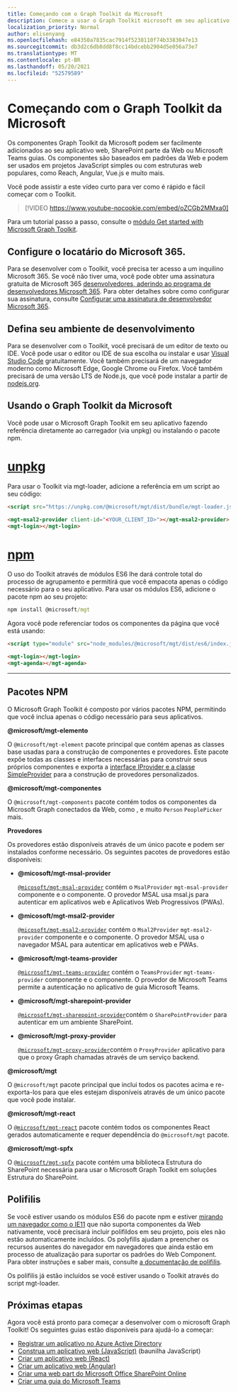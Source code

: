 ```yaml
---
title: Começando com o Graph Toolkit da Microsoft
description: Comece a usar o Graph Toolkit microsoft em seu aplicativo.
localization_priority: Normal
author: elisenyang
ms.openlocfilehash: e84350a7835cac7914f5238110f74b3383047e13
ms.sourcegitcommit: db3d2c6db8dd8f8cc14bdcebb2904d5e056a73e7
ms.translationtype: MT
ms.contentlocale: pt-BR
ms.lasthandoff: 05/20/2021
ms.locfileid: "52579589"
---
```

# <a name="getting-started-with-the-microsoft-graph-toolkit"></a>Começando com o Graph Toolkit da Microsoft

Os componentes Graph Toolkit da Microsoft podem ser facilmente adicionados ao seu aplicativo web, SharePoint parte da Web ou Microsoft Teams guias. Os componentes são baseados em padrões da Web e podem ser usados em projetos JavaScript simples ou com estruturas web populares, como Reach, Angular, Vue.js e muito mais.

Você pode assistir a este vídeo curto para ver como é rápido e fácil começar com o Toolkit.

> [!VIDEO https://www.youtube-nocookie.com/embed/oZCGb2MMxa0]

Para um tutorial passo a passo, consulte o [módulo Get started with Microsoft Graph Toolkit](/learn/modules/msgraph-toolkit-intro/). 

## <a name="set-up-your-microsoft-365-tenant"></a>Configure o locatário do Microsoft 365.
Para se desenvolver com o Toolkit, você precisa ter acesso a um inquilino Microsoft 365. Se você não tiver uma, você pode obter uma assinatura gratuita de Microsoft 365 [desenvolvedores, aderindo ao programa de desenvolvedores Microsoft 365](https://developer.microsoft.com/microsoft-365/dev-program). Para obter detalhes sobre como configurar sua assinatura, consulte [Configurar uma assinatura de desenvolvedor Microsoft 365](/office/developer-program/microsoft-365-developer-program-get-started).

## <a name="set-up-your-development-environment"></a>Defina seu ambiente de desenvolvimento
Para se desenvolver com o Toolkit, você precisará de um editor de texto ou IDE. Você pode usar o editor ou IDE de sua escolha ou instalar e usar [Visual Studio Code](https://code.visualstudio.com/download) gratuitamente. Você também precisará de um navegador moderno como Microsoft Edge, Google Chrome ou Firefox. Você também precisará de uma versão LTS de Node.js, que você pode instalar a partir de [nodejs.org](https://nodejs.org).

## <a name="using-the-microsoft-graph-toolkit"></a>Usando o Graph Toolkit da Microsoft
Você pode usar o Microsoft Graph Toolkit em seu aplicativo fazendo referência diretamente ao carregador (via unpkg) ou instalando o pacote npm.

# <a name="unpkg"></a>[unpkg](#tab/html)
Para usar o Toolkit via mgt-loader, adicione a referência em um script ao seu código:

```html
<script src="https://unpkg.com/@microsoft/mgt/dist/bundle/mgt-loader.js"></script>

<mgt-msal2-provider client-id="<YOUR_CLIENT_ID>"></mgt-msal2-provider>
<mgt-login></mgt-login>
```
# <a name="npm"></a>[npm](#tab/npm)
O uso do Toolkit através de módulos ES6 lhe dará controle total do processo de agrupamento e permitirá que você empacota apenas o código necessário para o seu aplicativo. Para usar os módulos ES6, adicione o pacote npm ao seu projeto:

```cmd
npm install @microsoft/mgt
```
Agora você pode referenciar todos os componentes da página que você está usando:

```html
<script type="module" src="node_modules/@microsoft/mgt/dist/es6/index.js"></script>

<mgt-login></mgt-login>
<mgt-agenda></mgt-agenda>
```


---


## <a name="npm-packages"></a>Pacotes NPM

O Microsoft Graph Toolkit é composto por vários pacotes NPM, permitindo que você inclua apenas o código necessário para seus aplicativos.

<b>@microsoft/mgt-elemento</b>

O `@microsoft/mgt-element` pacote principal que contém apenas as classes base usadas para a construção de componentes e provedores. Este pacote expõe todas as classes e interfaces necessárias para construir seus próprios componentes e exporta a [interface IProvider e a classe SimpleProvider](../providers/custom.md) para a construção de provedores personalizados.

<b>@microsoft/mgt-componentes</b>

O `@microsoft/mgt-components` pacote contém todos os componentes da Microsoft Graph conectados da Web, como , e muito `Person` `PeoplePicker` mais. 

**Provedores**

Os provedores estão disponíveis através de um único pacote e podem ser instalados conforme necessário. Os seguintes pacotes de provedores estão disponíveis:

- <b>@micosoft/mgt-msal-provider</b>

    [`@micosoft/mgt-msal-provider`](../providers/msal.md) contém o `MsalProvider` `mgt-msal-provider` componente e o componente. O provedor MSAL usa msal.js para autenticar em aplicativos web e Aplicativos Web Progressivos (PWAs).

- <b>@micosoft/mgt-msal2-provider</b>

    [`@micosoft/mgt-msal2-provider`](../providers/msal2.md) contém o `Msal2Provider` `mgt-msal2-provider` componente e o componente. O provedor MSAL usa o navegador MSAL para autenticar em aplicativos web e PWAs.

-  <b>@microsoft/mgt-teams-provider</b>

    [`@microsoft/mgt-teams-provider`](../providers/teams.md) contém o `TeamsProvider` `mgt-teams-provider` componente e o componente. O provedor de Microsoft Teams permite a autenticação no aplicativo de guia Microsoft Teams.

- <b>@microsoft/mgt-sharepoint-provider</b>

    [`@microsoft/mgt-sharepoint-provider`](../providers/sharepoint.md)contém o `SharePointProvider` para autenticar em um ambiente SharePoint. 

- <b>@microsoft/mgt-proxy-provider</b>

    [`@microsoft/mgt-proxy-provider`](../providers/proxy.md)contém o `ProxyProvider` aplicativo para que o proxy Graph chamadas através de um serviço backend. 

<b>@microsoft/mgt</b>

O `@microsoft/mgt` pacote principal que inclui todos os pacotes acima e re-exporta-los para que eles estejam disponíveis através de um único pacote que você pode instalar. 

<b>@microsoft/mgt-react</b>

O [`@microsoft/mgt-react`](./mgt-react.md) pacote contém todos os componentes React gerados automaticamente e requer dependência do `@microsoft/mgt` pacote.

<b>@microsoft/mgt-spfx</b>

O [`@microsoft/mgt-spfx`](./mgt-spfx.md) pacote contém uma biblioteca Estrutura do SharePoint necessária para usar o Microsoft Graph Toolkit em soluções Estrutura do SharePoint.

## <a name="polyfills"></a>Polifilis

Se você estiver usando os módulos ES6 do pacote npm e estiver [mirando um navegador como o IE11](https://caniuse.com/#search=components) que não suporta componentes da Web nativamente, você precisará incluir polifildos em seu projeto, pois eles não estão automaticamente incluídos. Os polyfills ajudam a preencher os recursos ausentes do navegador em navegadores que ainda estão em processo de atualização para suportar os padrões do Web Component. Para obter instruções e saber mais, consulte [a documentação de polifilis](https://www.webcomponents.org/polyfills). 

Os polifilis já estão incluídos se você estiver usando o Toolkit através do script mgt-loader.

## <a name="next-steps"></a>Próximas etapas
Agora você está pronto para começar a desenvolver com o microsoft Graph Toolkit! Os seguintes guias estão disponíveis para ajudá-lo a começar:

- [Registrar um aplicativo no Azure Active Directory](./add-aad-app-registration.md)
- [Construa um aplicativo web (JavaScript)](./build-a-web-app.md) (baunilha JavaScript)
- [Criar um aplicativo web (React)](./use-toolkit-with-react.md)
- [Criar um aplicativo web (Angular)](./use-toolkit-with-angular.md)
- [Criar uma web part do Microsoft Office SharePoint Online](./build-a-sharepoint-web-part.md)
- [Criar uma guia do Microsoft Teams](./build-a-microsoft-teams-tab.md)
